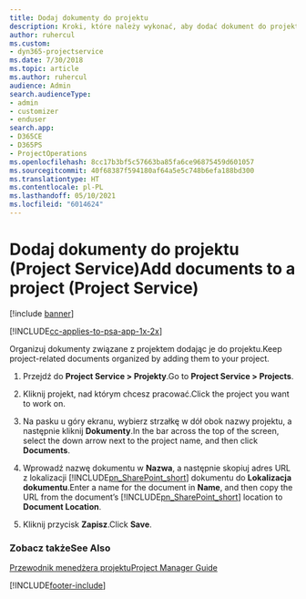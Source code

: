 ```yaml
---
title: Dodaj dokumenty do projektu
description: Kroki, które należy wykonać, aby dodać dokument do projektu w Project Service
author: ruhercul
ms.custom:
- dyn365-projectservice
ms.date: 7/30/2018
ms.topic: article
ms.author: ruhercul
audience: Admin
search.audienceType:
- admin
- customizer
- enduser
search.app:
- D365CE
- D365PS
- ProjectOperations
ms.openlocfilehash: 8cc17b3bf5c57663ba85fa6ce96875459d601057
ms.sourcegitcommit: 40f68387f594180af64a5e5c748b6efa188bd300
ms.translationtype: HT
ms.contentlocale: pl-PL
ms.lasthandoff: 05/10/2021
ms.locfileid: "6014624"
---
```

# <a name="add-documents-to-a-project-project-service"></a><span data-ttu-id="3e9ec-103">Dodaj dokumenty do projektu (Project Service)</span><span class="sxs-lookup"><span data-stu-id="3e9ec-103">Add documents to a project (Project Service)</span></span>

[!include [banner](../includes/psa-now-project-operations.md)]

[!INCLUDE[cc-applies-to-psa-app-1x-2x](../includes/cc-applies-to-psa-app-1x-2x.md)]

<span data-ttu-id="3e9ec-104">Organizuj dokumenty związane z projektem dodając je do projektu.</span><span class="sxs-lookup"><span data-stu-id="3e9ec-104">Keep project-related documents organized by adding them to your project.</span></span>  
  
1. <span data-ttu-id="3e9ec-105">Przejdź do **Project Service > Projekty**.</span><span class="sxs-lookup"><span data-stu-id="3e9ec-105">Go to **Project Service > Projects**.</span></span>  
  
2. <span data-ttu-id="3e9ec-106">Kliknij projekt, nad którym chcesz pracować.</span><span class="sxs-lookup"><span data-stu-id="3e9ec-106">Click the project you want to work on.</span></span>  
  
3. <span data-ttu-id="3e9ec-107">Na pasku u góry ekranu, wybierz strzałkę w dół obok nazwy projektu, a następnie kliknij **Dokumenty**.</span><span class="sxs-lookup"><span data-stu-id="3e9ec-107">In the bar across the top of the screen, select the down arrow next to the project name, and then click **Documents**.</span></span>  
  
4. <span data-ttu-id="3e9ec-108">Wprowadź nazwę dokumentu w **Nazwa**, a następnie skopiuj adres URL z lokalizacji [!INCLUDE[pn_SharePoint_short](../includes/pn-sharepoint-short.md)] dokumentu do **Lokalizacja dokumentu**.</span><span class="sxs-lookup"><span data-stu-id="3e9ec-108">Enter a name for the document in **Name**,  and then copy the URL from the document’s [!INCLUDE[pn_SharePoint_short](../includes/pn-sharepoint-short.md)] location to **Document Location**.</span></span>  
  
5. <span data-ttu-id="3e9ec-109">Kliknij przycisk **Zapisz**.</span><span class="sxs-lookup"><span data-stu-id="3e9ec-109">Click **Save**.</span></span>  
  
### <a name="see-also"></a><span data-ttu-id="3e9ec-110">Zobacz także</span><span class="sxs-lookup"><span data-stu-id="3e9ec-110">See Also</span></span>  
 [<span data-ttu-id="3e9ec-111">Przewodnik menedżera projektu</span><span class="sxs-lookup"><span data-stu-id="3e9ec-111">Project Manager Guide</span></span>](../psa/project-manager-guide.md)


[!INCLUDE[footer-include](../includes/footer-banner.md)]